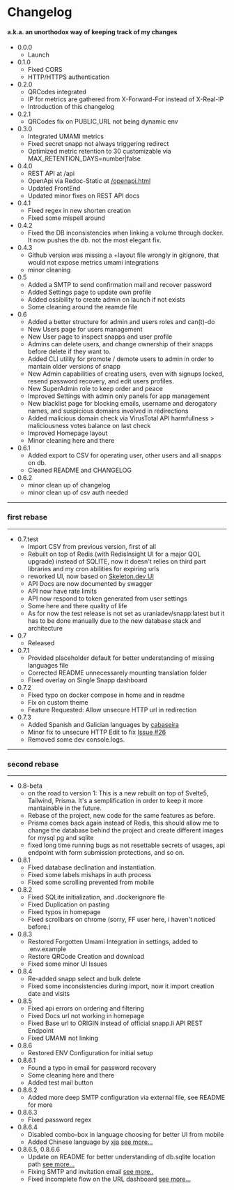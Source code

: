 # Changelog

#### a.k.a. an unorthodox way of keeping track of my changes

- 0.0.0
  - Launch
- 0.1.0
  - Fixed CORS
  - HTTP/HTTPS authentication
- 0.2.0
  - QRCodes integrated
  - IP for metrics are gathered from X-Forward-For instead of X-Real-IP
  - Introduction of this changelog
- 0.2.1
  - QRCodes fix on PUBLIC_URL not being dynamic env
- 0.3.0
  - Integrated UMAMI metrics
  - Fixed secret snapp not always triggering redirect
  - Optimized metric retention to 30 customizable via MAX_RETENTION_DAYS=number|false
- 0.4.0
  - REST API at /api
  - OpenApi via Redoc-Static at [/openapi.html](http://snapp.li/openapi.html)
  - Updated FrontEnd
  - Updated minor fixes on REST API docs
- 0.4.1
  - Fixed regex in new shorten creation
  - Fixed some mispell around
- 0.4.2
  - Fixed the DB inconsistencies when linking a volume through docker. It now pushes the db. not the most elegant fix.
- 0.4.3
  - Github version was missing a +layout file wrongly in gitignore, that would not expose metrics umami integrations
  - minor cleaning
- 0.5
  - Added a SMTP to send confirmation mail and recover password
  - Added Settings page to update own profile
  - Added ossibility to create admin on launch if not exists
  - Some cleaning around the reamde file
- 0.6
  - Added a better structure for admin and users roles and can(t)-do
  - New Users page for users management
  - New User page to inspect snapps and user profile
  - Admins can delete users, and change ownership of their snapps before delete if they want to.
  - Added CLI utility for promote / demote users to admin in order to mantain older versions of snapp
  - New Admin capabilities of creating users, even with signups locked, resend password recovery, and edit users profiles.
  - New SuperAdmin role to keep order and peace
  - Improved Settings with admin only panels for app management
  - New blacklist page for blocking emails, username and derogatory names, and suspicious domains involved in redirections
  - Added malicious domain check via VirusTotal API harmfullness > maliciousness votes balance on last check
  - Improved Homepage layout
  - Minor cleaning here and there
- 0.6.1
  - Added export to CSV for operating user, other users and all snapps on db.
  - Cleaned README and CHANGELOG
- 0.6.2
  - minor clean up of changelog
  - minor clean up of csv auth needed

---

### first rebase

---

- 0.7.test
  - Import CSV from previous version, first of all
  - Rebuilt on top of Redis (with RedisInsight UI for a major QOL upgrade) instead of SQLITE, now it doesn't relies on third part libraries and my cron abilities for expiring urls
  - reworked UI, now based on [Skeleton.dev UI](https://skeleton.dev)
  - API Docs are now documented by swagger
  - API now have rate limits
  - API now respond to token generated from user settings
  - Some here and there quality of life
  - As for now the test release is not set as uraniadev/snapp:latest but it has to be done manually due to the new database stack and architecture
- 0.7
  - Released
- 0.7.1
  - Provided placeholder default for better understanding of missing languages file
  - Corrected README unnecessarely mounting translation folder
  - Fixed overlay on Single Snapp dashboard
- 0.7.2
  - Fixed typo on docker compose in home and in readme
  - Fix on custom theme
  - Feature Requested: Allow unsecure HTTP url in redirection
- 0.7.3
  - Added Spanish and Galician languages by [cabaseira](https://github.com/cabaseira)
  - Minor fix to unsecure HTTP Edit to fix [Issue #26](https://github.com/urania-dev/snapp/issues/26)
  - Removed some dev console.logs.

---

### second rebase

---

- 0.8-beta
  - on the road to version 1: This is a new rebuilt on top of Svelte5, Tailwind, Prisma. It's a semplification in order to keep it more mantainable in the future.
  - Rebase of the project, new code for the same features as before.
  - Prisma comes back again instead of Redis, this should allow me to change the database behind the project and create different images for mysql pg and sqlite
  - fixed long time running bugs as not resettable secrets of usages, api endpoint with form submission protections, and so on.
- 0.8.1
  - Fixed database declination and instantiation.
  - Fixed some labels mishaps in auth process
  - Fixed some scrolling prevented from mobile
- 0.8.2
  - Fixed SQLite initialization, and .dockerignore fle
  - Fixed Duplication on pasting
  - Fixed typos in homepage
  - Fixed scrollbars on chrome (sorry, FF user here, i haven't noticed before.)
- 0.8.3
  - Restored Forgotten Umami Integration in settings, added to .env.example
  - Restore QRCode Creation and download
  - Fixed some minor UI Issues
- 0.8.4
  - Re-added snapp select and bulk delete
  - Fixed some inconsistencies during import, now it import creation date and visits
- 0.8.5
  - Fixed api errors on ordering and filtering
  - Fixed Docs url not working in homepage
  - Fixed Base url to ORIGIN instead of official snapp.li API REST Endpoint
  - Fixed UMAMI not linking
- 0.8.6
  - Restored ENV Configuration for initial setup
- 0.8.6.1
  - Found a typo in email for password recovery
  - Some cleaning here and there
  - Added test mail button
- 0.8.6.2
  - Added more deep SMTP configuration via external file, see README for more
- 0.8.6.3
  - Fixed password regex
- 0.8.6.4
  - Disabled combo-box in language choosing for better UI from mobile
  - Added Chinese language by [xja](https://github.com/xja) [see more...](https://github.com/urania-dev/snapp/issues/48)
- 0.8.6.5, 0.8.6.6
  - Update on README for better understanding of db.sqlite location path [see more...](https://github.com/urania-dev/snapp/issues/50)
  - Fixing SMTP and invitation email [see more..](https://github.com/urania-dev/snapp/issues/51)
  - Fixed incomplete flow on the URL dashboard [see more...](https://github.com/urania-dev/snapp/issues/52)
